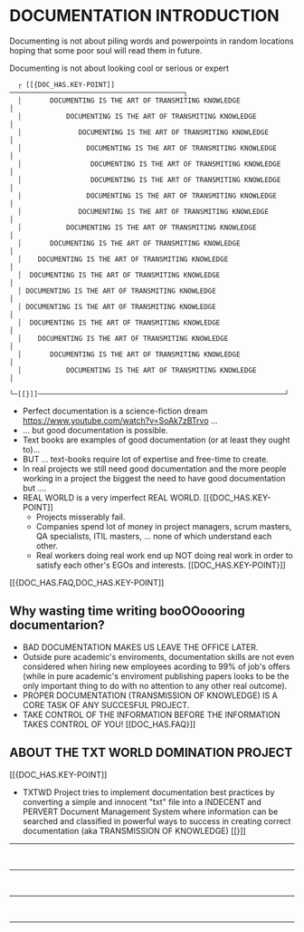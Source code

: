 # DOCUMENTATION INTRODUCTION

Documenting is not about piling words and powerpoints
in random locations hoping that some poor soul will read
them in future.

Documenting is not about looking cool or serious or expert

```
  ┌ [[{DOC_HAS.KEY-POINT]] ───────────────────────────────────────────┐
  │       DOCUMENTING IS THE ART OF TRANSMITING KNOWLEDGE             │
  │           DOCUMENTING IS THE ART OF TRANSMITING KNOWLEDGE         │
  │              DOCUMENTING IS THE ART OF TRANSMITING KNOWLEDGE      │
  │                DOCUMENTING IS THE ART OF TRANSMITING KNOWLEDGE    │
  │                 DOCUMENTING IS THE ART OF TRANSMITING KNOWLEDGE   │
  │                 DOCUMENTING IS THE ART OF TRANSMITING KNOWLEDGE   │
  │                DOCUMENTING IS THE ART OF TRANSMITING KNOWLEDGE    │
  │              DOCUMENTING IS THE ART OF TRANSMITING KNOWLEDGE      │
  │           DOCUMENTING IS THE ART OF TRANSMITING KNOWLEDGE         │
  │       DOCUMENTING IS THE ART OF TRANSMITING KNOWLEDGE             │
  │    DOCUMENTING IS THE ART OF TRANSMITING KNOWLEDGE                │
  │  DOCUMENTING IS THE ART OF TRANSMITING KNOWLEDGE                  │
  │ DOCUMENTING IS THE ART OF TRANSMITING KNOWLEDGE                   │
  │ DOCUMENTING IS THE ART OF TRANSMITING KNOWLEDGE                   │
  │  DOCUMENTING IS THE ART OF TRANSMITING KNOWLEDGE                  │
  │    DOCUMENTING IS THE ART OF TRANSMITING KNOWLEDGE                │
  │       DOCUMENTING IS THE ART OF TRANSMITING KNOWLEDGE             │
  │           DOCUMENTING IS THE ART OF TRANSMITING KNOWLEDGE         │
  └─[[}]]─────────────────────────────────────────────────────────────┘
```

* Perfect documentation is a science-fiction dream
  <https://www.youtube.com/watch?v=SoAk7zBTrvo> ...
* ... but good documentation is possible.
* Text books are examples of good documentation (or at least they ought to)...
* BUT ... text-books require lot of expertise and free-time to create.
* In real projects we still need good documentation and the more
  people working in a project the biggest the need to have good
  documentation but ....
* REAL WORLD is a very imperfect REAL WORLD.  [[{DOC_HAS.KEY-POINT]]
  * Projects misserably fail.
  * Companies spend lot of money in project managers, scrum masters, QA specialists, ITIL masters, ...
    none of which understand each other.
  * Real workers doing real work end up NOT doing real work in order to satisfy each other's EGOs and
    interests.
  [[DOC_HAS.KEY-POINT}]]

[[{DOC_HAS.FAQ,DOC_HAS.KEY-POINT]]
## Why wasting time writing booOOoooring documentarion?

* BAD DOCUMENTATION MAKES US LEAVE THE OFFICE LATER.
* Outside pure academic's enviroments, documentation skills are not
  even considered when hiring new employees acording to 99% of job's
  offers (while in pure academic's enviroment publishing
  papers looks to be the only important thing to do with no
  attention to any other real outcome).
* PROPER DOCUMENTATION (TRANSMISSION OF KNOWLEDGE)  IS A CORE TASK OF ANY SUCCESFUL PROJECT.
* TAKE CONTROL OF THE INFORMATION BEFORE THE INFORMATION TAKES CONTROL OF YOU!
[[DOC_HAS.FAQ}]]

##  ABOUT THE TXT WORLD DOMINATION PROJECT

[[{DOC_HAS.KEY-POINT]]
* TXTWD Project tries to implement documentation best
practices by converting a simple and innocent "txt" file
into a INDECENT and PERVERT Document Management System
where information can be searched and classified in
powerful ways to success in creating correct documentation
(aka TRANSMISSION OF KNOWLEDGE)
[[}]]
<hr/> <br/> <hr/> <br/>
<hr/> <br/> <hr/> <br/>


